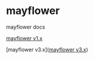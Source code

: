 # mayflower

mayflower docs

[mayflower v1.x](https://79t.github.io/mayflower/1/index.html)

[mayflower v3.x]([mayflower v3.x](https://79t.github.io/mayflower/3/index.html))

